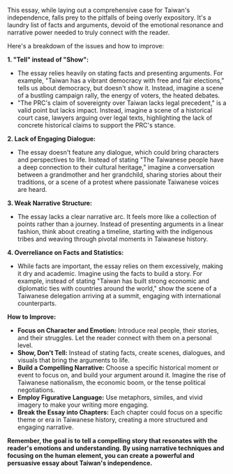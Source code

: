 This essay, while laying out a comprehensive case for Taiwan's independence, falls prey to the pitfalls of being overly expository. It's a laundry list of facts and arguments, devoid of the emotional resonance and narrative power needed to truly connect with the reader.  

Here's a breakdown of the issues and how to improve:

**1. "Tell" instead of "Show":**

* The essay relies heavily on stating facts and presenting arguments. For example, "Taiwan has a vibrant democracy with free and fair elections," tells us about democracy, but doesn't show it. Instead, imagine a scene of a bustling campaign rally, the energy of voters, the heated debates.
*  "The PRC's claim of sovereignty over Taiwan lacks legal precedent," is a valid point but lacks impact.  Instead, imagine a scene of a historical court case,  lawyers arguing over legal texts, highlighting the lack of concrete historical claims to support the PRC's stance.

**2.  Lack of Engaging Dialogue:**

* The essay doesn't feature any dialogue, which could bring characters and perspectives to life. Instead of stating "The Taiwanese people have a deep connection to their cultural heritage,"  imagine a conversation between a grandmother and her grandchild, sharing stories about their traditions, or a scene of a protest where passionate Taiwanese voices are heard.

**3.  Weak Narrative Structure:**

* The essay lacks a clear narrative arc. It feels more like a collection of points rather than a journey.  Instead of presenting arguments in a linear fashion, think about creating a timeline, starting with the indigenous tribes and weaving through pivotal moments in Taiwanese history.  

**4.  Overreliance on Facts and Statistics:**

* While facts are important, the essay relies on them excessively, making it dry and academic.  Imagine using the facts to build a story. For example, instead of stating "Taiwan has built strong economic and diplomatic ties with countries around the world," show the scene of a Taiwanese delegation arriving at a summit, engaging with international counterparts.

**How to Improve:**

* **Focus on Character and Emotion:** Introduce real people, their stories, and their struggles.  Let the reader connect with them on a personal level.
* **Show, Don't Tell:** Instead of stating facts, create scenes, dialogues, and visuals that bring the arguments to life.
* **Build a Compelling Narrative:**  Choose a specific historical moment or event to focus on, and build your argument around it. Imagine the rise of Taiwanese nationalism, the economic boom, or the tense political negotiations.
* **Employ Figurative Language:** Use metaphors, similes, and vivid imagery to make your writing more engaging.  
* **Break the Essay into Chapters:** Each chapter could focus on a specific theme or era in Taiwanese history, creating a more structured and engaging narrative. 

**Remember, the goal is to tell a compelling story that resonates with the reader's emotions and understanding. By using narrative techniques and focusing on the human element, you can create a powerful and persuasive essay about Taiwan's independence.** 
